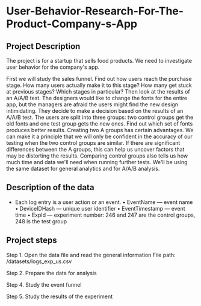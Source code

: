 # User-Behavior-Research-For-The-Product-Company-s-App

## Project Description
The project is for a startup that sells food products. We need to investigate user behavior for the company's app.

First we will study the sales funnel. Find out how users reach the purchase stage. How many users actually make it to this stage? How many get stuck at previous stages? Which stages in particular?
Then look at the results of an A/A/B test. The designers would like to change the fonts for the entire app, but the managers are afraid the users might find the new design intimidating. They decide to make a decision based on the results of an A/A/B test.
The users are split into three groups: two control groups get the old fonts and one test group gets the new ones. Find out which set of fonts produces better results.
Creating two A groups has certain advantages. We can make it a principle that we will only be confident in the accuracy of our testing when the two control groups are similar. If there are significant differences between the A groups, this can help us uncover factors that may be distorting the results. Comparing control groups also tells us how much time and data we'll need when running further tests.
We'll be using the same dataset for general analytics and for A/A/B analysis. 

## Description of the data

- Each log entry is a user action or an event.
•	EventName — event name
•	DeviceIDHash — unique user identifier
•	EventTimestamp — event time
•	ExpId — experiment number: 246 and 247 are the control groups, 248 is the test group

## Project steps
Step 1. Open the data file and read the general information
File path: /datasets/logs_exp_us.csv

Step 2. Prepare the data for analysis

Step 4. Study the event funnel

Step 5. Study the results of the experiment

